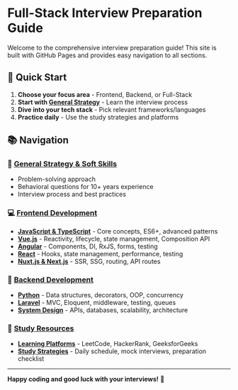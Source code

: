 # Full-Stack Interview Preparation Guide

Welcome to the comprehensive interview preparation guide! This site is built with GitHub Pages and provides easy navigation to all sections.

## 🚀 Quick Start

1. **Choose your focus area** - Frontend, Backend, or Full-Stack
2. **Start with [General Strategy](general/interview-strategy.md)** - Learn the interview process
3. **Dive into your tech stack** - Pick relevant frameworks/languages
4. **Practice daily** - Use the study strategies and platforms

## 📚 Navigation

### 🎯 [General Strategy & Soft Skills](general/interview-strategy.md)
- Problem-solving approach
- Behavioral questions for 10+ years experience
- Interview process and best practices

### 💻 [Frontend Development](frontend/)
- **[JavaScript & TypeScript](frontend/javascript-typescript.md)** - Core concepts, ES6+, advanced patterns
- **[Vue.js](frontend/vuejs.md)** - Reactivity, lifecycle, state management, Composition API
- **[Angular](frontend/angular.md)** - Components, DI, RxJS, forms, testing
- **[React](frontend/react.md)** - Hooks, state management, performance, testing
- **[Nuxt.js & Next.js](frontend/nuxt-nextjs.md)** - SSR, SSG, routing, API routes

### 🔧 [Backend Development](backend/)
- **[Python](backend/python.md)** - Data structures, decorators, OOP, concurrency
- **[Laravel](backend/laravel.md)** - MVC, Eloquent, middleware, testing, queues
- **[System Design](backend/system-design.md)** - APIs, databases, scalability, architecture

### 📖 [Study Resources](resources/)
- **[Learning Platforms](resources/learning-platforms.md)** - LeetCode, HackerRank, GeeksforGeeks
- **[Study Strategies](resources/study-strategies.md)** - Daily schedule, mock interviews, preparation checklist

---

**Happy coding and good luck with your interviews!** 🎉
